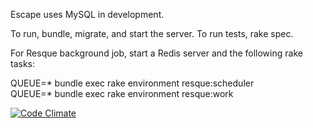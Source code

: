 Escape uses MySQL in development.

To run, bundle, migrate, and start the server.
To run tests, rake spec.

For Resque background job, start a Redis server and the following rake tasks:

QUEUE=* bundle exec rake environment resque:scheduler  
QUEUE=* bundle exec rake environment resque:work

[![Code Climate](https://codeclimate.com/badge.png)](https://codeclimate.com/github/mrgilman/escape)